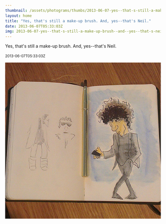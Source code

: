 ```yaml
---
thumbnail: /assets/photograms/thumbs/2013-06-07-yes--that-s-still-a-make-up-brush--and--yes--that-s-neil-.png
layout: home
title: "Yes, that's still a make-up brush. And, yes--that's Neil."
date: 2013-06-07T05:33:03Z
img: 2013-06-07-yes--that-s-still-a-make-up-brush--and--yes--that-s-neil-.jpg
---
```


Yes, that's still a make-up brush. And, yes--that's Neil.

<small>2013-06-07T05:33:03Z</small>

![Yes, that's still a make-up brush. And, yes--that's Neil.](/assets/photograms/original/2013-06-07-yes--that-s-still-a-make-up-brush--and--yes--that-s-neil-.jpg)
